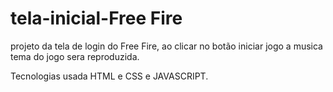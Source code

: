 # tela-inicial-Free Fire
projeto da tela de login do Free Fire, ao clicar no botão iniciar jogo a musica tema do jogo sera reproduzida.

Tecnologias usada HTML e CSS e JAVASCRIPT.
